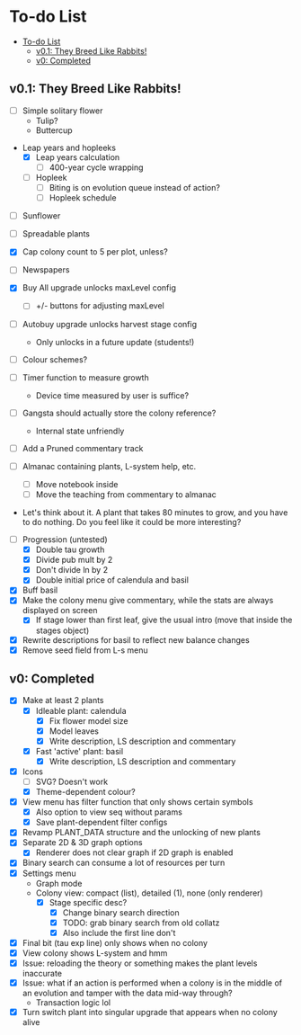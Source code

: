 # To-do List

- [To-do List](#to-do-list)
  - [v0.1: They Breed Like Rabbits!](#v01-they-breed-like-rabbits)
  - [v0: Completed](#v0-completed)

## v0.1: They Breed Like Rabbits!

- [ ] Simple solitary flower
  - Tulip?
  - Buttercup
- Leap years and hopleeks
  - [x] Leap years calculation
    - [ ] 400-year cycle wrapping
  - [ ] Hopleek
    - [ ] Biting is on evolution queue instead of action?
    - [ ] Hopleek schedule
- [ ] Sunflower
- [ ] Spreadable plants
- [x] Cap colony count to 5 per plot, unless?

- [ ] Newspapers

- [x] Buy All upgrade unlocks maxLevel config
  - [ ] +/- buttons for adjusting maxLevel
- [ ] Autobuy upgrade unlocks harvest stage config
  - Only unlocks in a future update (students!)

- [ ] Colour schemes?
- [ ] Timer function to measure growth
  - Device time measured by user is suffice?

- [ ] Gangsta should actually store the colony reference?
  - Internal state unfriendly

- [ ] Add a Pruned commentary track
- [ ] Almanac containing plants, L-system help, etc.
  - [ ] Move notebook inside
  - [ ] Move the teaching from commentary to almanac

- Let's think about it. A plant that takes 80 minutes to grow, and you have to
do nothing. Do you feel like it could be more interesting?

- [ ] Progression (untested)
  - [x] Double tau growth
  - [x] Divide pub mult by 2
  - [x] Don't divide ln by 2
  - [x] Double initial price of calendula and basil

- [x] Buff basil
- [x] Make the colony menu give commentary, while the stats are always displayed on screen
  - [x] If stage lower than first leaf, give the usual intro (move that inside the stages object)
- [x] Rewrite descriptions for basil to reflect new balance changes
- [x] Remove seed field from L-s menu

## v0: Completed

- [x] Make at least 2 plants
  - [x] Idleable plant: calendula
    - [x] Fix flower model size
    - [x] Model leaves
    - [x] Write description, LS description and commentary
  - [x] Fast 'active' plant: basil
    - [x] Write description, LS description and commentary
- [x] Icons
  - [ ] SVG? Doesn't work
  - [x] Theme-dependent colour?
- [x] View menu has filter function that only shows certain symbols
  - [x] Also option to view seq without params
  - [x] Save plant-dependent filter configs
- [x] Revamp PLANT_DATA structure and the unlocking of new plants
- [x] Separate 2D & 3D graph options
  - [x] Renderer does not clear graph if 2D graph is enabled
- [x] Binary search can consume a lot of resources per turn
- [x] Settings menu
  - Graph mode
  - Colony view: compact (list), detailed (1), none (only renderer)
    - [x] Stage specific desc?
      - [x] Change binary search direction
      - [x] TODO: grab binary search from old collatz
      - [x] Also include the first line don't 
- [x] Final bit (tau exp line) only shows when no colony
- [x] View colony shows L-system and hmm
- [x] Issue: reloading the theory or something makes the plant levels inaccurate
- [x] Issue: what if an action is performed when a colony is in the middle of an
evolution and tamper with the data mid-way through?
  - Transaction logic lol
- [x] Turn switch plant into singular upgrade that appears when no colony alive
